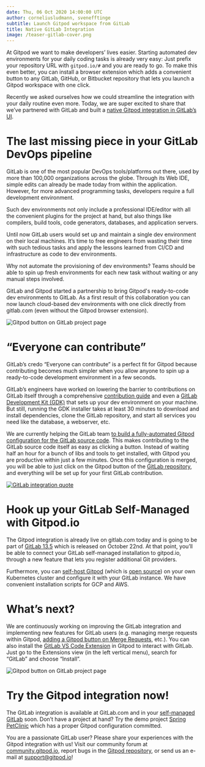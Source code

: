 ```yaml
---
date: Thu, 06 Oct 2020 14:00:00 UTC
author: corneliusludmann, svenefftinge
subtitle: Launch Gitpod workspace from GitLab
title: Native GitLab Integration
image: /teaser-gitlab-cover.png
---
```


At Gitpod we want to make developers’ lives easier. Starting automated dev environments for your daily coding tasks is already very easy: Just prefix your repository URL with `gitpod.io/#` and you are ready to go. To make this even better, you can install a browser extension which adds a convenient button to any GitLab, GitHub, or Bitbucket repository that lets you launch a Gitpod workspace with one click.

Recently we asked ourselves how we could streamline the integration with your daily routine even more. Today, we are super excited to share that we’ve partnered with GitLab and built a [native Gitpod integration in GitLab’s UI](https://gitlab.com/gitlab-org/gitlab/-/merge_requests/37985).

# The last missing piece in your GitLab DevOps pipeline

GitLab is one of the most popular DevOps tools/platforms out there, used by more than 100,000 organizations across the globe. Through its Web IDE, simple edits can already be made today from within the application. However, for more advanced programming tasks, developers require a full development environment.

Such dev environments not only include a professional IDE/editor with all the convenient plugins for the project at hand, but also things like compilers, build tools, code generators, databases, and application servers.

Until now GitLab users would set up and maintain a single dev environment on their local machines. It’s time to free engineers from wasting their time with such tedious tasks and apply the lessons learned from CI/CD and infrastructure as code to dev environments.

Why not automate the provisioning of dev environments? Teams should be able to spin up fresh environments for each new task without waiting or any manual steps involved.

GitLab and Gitpod started a partnership to bring Gitpod's ready-to-code dev environments to GitLab. As a first result of this collaboration you can now launch cloud-based dev environments with one click directly from gitlab.com (even without the Gitpod browser extension).

![Gitpod button on GitLab project page](/gitlab-integration/gitpod-button-on-gitlab.png)

# “Everyone can contribute”

GitLab’s credo “Everyone can contribute” is a perfect fit for Gitpod because contributing becomes much simpler when you allow anyone to spin up a ready-to-code development environment in a few seconds.

GitLab’s engineers have worked on lowering the barrier to contributions on GitLab itself through a comprehensive [contribution guide](https://about.gitlab.com/community/contribute/) and even a [GitLab Development Kit (GDK)](https://gitlab.com/gitlab-org/gitlab-development-kit) that sets up your dev environment on your machine. But still, running the GDK installer takes at least 30 minutes to download and install dependencies, clone the GitLab repository, and start all services you need like the database, a webserver, etc.

We are currently helping the GitLab team [to build a fully-automated Gitpod configuration for the GitLab source code](https://gitlab.com/gitlab-org/gitlab/-/merge_requests/43103). This makes contributing to the GitLab source code itself as easy as clicking a button. Instead of waiting half an hour for a bunch of libs and tools to get installed, with Gitpod you are productive within just a few minutes. Once this configuration is merged, you will be able to just click on the Gitpod button of the [GitLab repository](https://gitlab.com/gitlab-org/gitlab), and everything will be set up for your first GitLab contribution.

[![GitLab integration quote](/gitlab-integration/gitlab-integration-quote.png)](https://gitlab.com/gitlab-org/gitlab-development-kit/-/issues/1076#note_419638250)

# Hook up your GitLab Self-Managed with Gitpod.io

The Gitpod integration is already live on gitlab.com today and is going to be part of [GitLab&nbsp;13.5](https://gitlab.com/gitlab-com/www-gitlab-com/-/merge_requests/61933) which is released on October 22nd. At that point, you’ll be able to connect your GitLab self-managed installation to gitpod.io, through a new feature that lets you register additional Git providers.

Furthermore, you can [self-host Gitpod](https://www.gitpod.io/self-hosted/) (which is [open source](https://github.com/gitpod-io/gitpod)) on your own Kubernetes cluster and configure it with your GitLab instance. We have convenient installation scripts for GCP and AWS.

# What’s next?

We are continuously working on improving the GitLab integration and implementing new features for GitLab users (e.g. managing merge requests within Gitpod, [adding a Gitpod button on Merge Requests](https://gitlab.com/gitlab-org/gitlab/-/merge_requests/43352), etc.). You can also install the [GitLab VS Code Extension](https://open-vsx.org/extension/GitLab/gitlab-workflow) in Gitpod to interact with GitLab. Just go to the Extensions view (in the left vertical menu), search for “GitLab” and choose “Install”.

![Gitpod button on GitLab project page](/gitlab-integration/gitlab-vscode-extension.png)

# Try the Gitpod integration now!

The GitLab integration is available at GitLab.com and in your [self-managed GitLab](https://gitlab.com/help/integration/gitpod.md) soon. Don’t have a project at hand? Try the demo project [Spring PetClinic](https://gitlab.com/gitpod/spring-petclinic) which has a proper Gitpod configuration committed.

You are a passionate GitLab user? Please share your experiences with the Gitpod integration with us! Visit our community forum at [community.gitpod.io](https://community.gitpod.io/), report bugs in the [Gitpod repository](https://github.com/gitpod-io/gitpod/), or send us an e-mail at support@gitpod.io!
